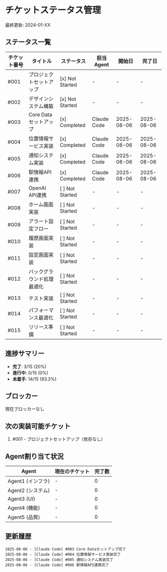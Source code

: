 # チケットステータス管理

最終更新: 2024-01-XX

## ステータス一覧

| チケット番号 | タイトル | ステータス | 担当Agent | 開始日 | 完了日 |
|------------|---------|----------|----------|--------|--------|
| #001 | プロジェクトセットアップ | [x] Not Started | - | - | - |
| #002 | デザインシステム構築 | [x] Not Started | - | - | - |
| #003 | Core Dataセットアップ | [x] Completed | Claude Code | 2025-08-06 | 2025-08-06 |
| #004 | 位置情報サービス実装 | [x] Completed | Claude Code | 2025-08-06 | 2025-08-06 |
| #005 | 通知システム実装 | [x] Completed | Claude Code | 2025-08-06 | 2025-08-06 |
| #006 | 駅情報API連携 | [x] Completed | Claude Code | 2025-08-06 | 2025-08-06 |
| #007 | OpenAI API連携 | [ ] Not Started | - | - | - |
| #008 | ホーム画面実装 | [ ] Not Started | - | - | - |
| #009 | アラート設定フロー | [ ] Not Started | - | - | - |
| #010 | 履歴画面実装 | [ ] Not Started | - | - | - |
| #011 | 設定画面実装 | [ ] Not Started | - | - | - |
| #012 | バックグラウンド処理最適化 | [ ] Not Started | - | - | - |
| #013 | テスト実装 | [ ] Not Started | - | - | - |
| #014 | パフォーマンス最適化 | [ ] Not Started | - | - | - |
| #015 | リリース準備 | [ ] Not Started | - | - | - |

## 進捗サマリー

- **完了**: 3/15 (20%)
- **進行中**: 0/15 (0%)
- **未着手**: 14/15 (93.3%)

## ブロッカー

現在ブロッカーなし

## 次の実装可能チケット

1. #001 - プロジェクトセットアップ（依存なし）

## Agent割り当て状況

| Agent | 現在のチケット | 完了数 |
|-------|--------------|--------|
| Agent1 (インフラ) | - | 0 |
| Agent2 (システム) | - | 0 |
| Agent3 (UI) | - | 0 |
| Agent4 (機能) | - | 0 |
| Agent5 (品質) | - | 0 |

## 更新履歴

```
2025-08-06 - [Claude Code] #003 Core Dataセットアップ完了
2025-08-06 - [Claude Code] #004 位置情報サービス実装完了
2025-08-06 - [Claude Code] #005 通知システム実装完了
2025-08-06 - [Claude Code] #006 駅情報API連携完了
```
